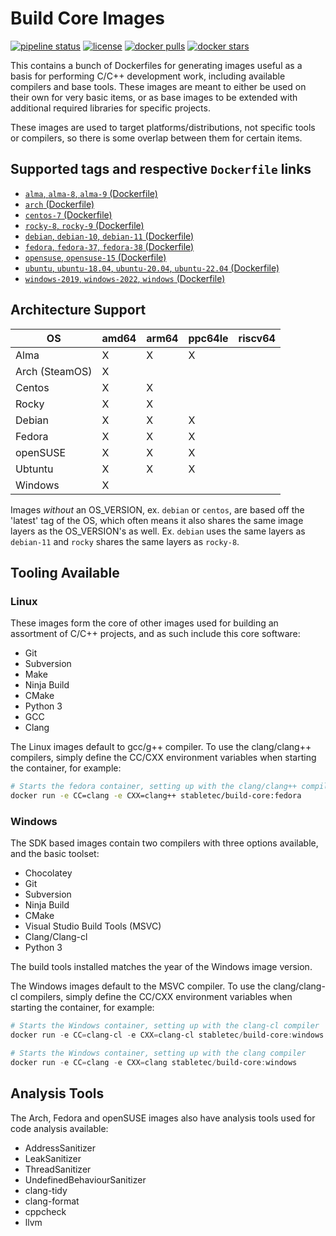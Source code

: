 # Build Core Images

[![pipeline status](https://git.stabletec.com/docker/build-core/badges/main/pipeline.svg)](https://git.stabletec.com/docker/build-core/commits/main)
[![license](https://img.shields.io/badge/license-Apache%202.0-blue.svg)](https://git.stabletec.com/docker/build-core/blob/main/LICENSE)
[![docker pulls](https://img.shields.io/docker/pulls/stabletec/build-core.svg)](https://hub.docker.com/r/stabletec/build-core/)
[![docker stars](https://img.shields.io/docker/stars/stabletec/build-core.svg)](https://hub.docker.com/r/stabletec/build-core/)

This contains a bunch of Dockerfiles for generating images useful as a basis for performing C/C++ development work, including available compilers and base tools. These images are meant to either be used on their own for very basic items, or as base images to be extended with additional required libraries for specific projects.

These images are used to target platforms/distributions, not specific tools or compilers, so there is some overlap between them for certain items.

## Supported tags and respective `Dockerfile` links

- [`alma`, `alma-8`, `alma-9` (Dockerfile)](https://git.stabletec.com/docker/build-core/blob/main/alma/)
- [`arch` (Dockerfile)](https://git.stabletec.com/docker/build-core/blob/main/arch/)
- [`centos-7` (Dockerfile)](https://git.stabletec.com/docker/build-core/blob/main/centos/)
- [`rocky-8`, `rocky-9` (Dockerfile)](https://git.stabletec.com/docker/build-core/blob/main/rocky/)
- [`debian`, `debian-10`, `debian-11` (Dockerfile)](https://git.stabletec.com/docker/build-core/blob/main/debian/)
- [`fedora`, `fedora-37`, `fedora-38` (Dockerfile)](https://git.stabletec.com/docker/build-core/blob/main/fedora/)
- [`opensuse`, `opensuse-15` (Dockerfile)](https://git.stabletec.com/docker/build-core/blob/main/opensuse/)
- [`ubuntu`, `ubuntu-18.04`, `ubuntu-20.04`, `ubuntu-22.04` (Dockerfile)](https://git.stabletec.com/docker/build-core/blob/main/ubuntu/)
- [`windows-2019`, `windows-2022`, `windows` (Dockerfile)](https://git.stabletec.com/docker/build-core/blob/main/windows/)

## Architecture Support

| OS             | amd64 | arm64 | ppc64le | riscv64 |
| -------------- | ----- | ----- | ------- | ------- |
| Alma           | X     | X     | X       |         |
| Arch (SteamOS) | X     |       |         |         |
| Centos         | X     | X     |         |         |
| Rocky          | X     | X     |         |         |
| Debian         | X     | X     | X       |         |
| Fedora         | X     | X     | X       |         |
| openSUSE       | X     | X     | X       |         |
| Ubtuntu        | X     | X     | X       |         |
| Windows        | X     |       |         |         |

Images *without* an OS_VERSION, ex. `debian` or `centos`, are based off the 'latest' tag of the OS, which often means it also shares the same image layers as the OS_VERSION's as well. Ex. `debian` uses the same layers as `debian-11` and `rocky` shares the same layers as `rocky-8`.

## Tooling Available

### Linux

These images form the core of other images used for building an assortment of C/C++ projects, and as such include this core software:
- Git
- Subversion
- Make
- Ninja Build
- CMake
- Python 3
- GCC
- Clang

The Linux images default to gcc/g++ compiler. To use the clang/clang++ compilers, simply define the CC/CXX environment variables when starting the container, for example:
```sh
# Starts the fedora container, setting up with the clang/clang++ compilers
docker run -e CC=clang -e CXX=clang++ stabletec/build-core:fedora
```

### Windows

The SDK based images contain two compilers with three options available, and the basic toolset:
- Chocolatey
- Git
- Subversion
- Ninja Build
- CMake
- Visual Studio Build Tools (MSVC)
- Clang/Clang-cl
- Python 3

The build tools installed matches the year of the Windows image version.

The Windows images default to the MSVC compiler. To use the clang/clang-cl compilers, simply define the CC/CXX environment variables when starting the container, for example:
```powershell
# Starts the Windows container, setting up with the clang-cl compiler
docker run -e CC=clang-cl -e CXX=clang-cl stabletec/build-core:windows

# Starts the Windows container, setting up with the clang compiler
docker run -e CC=clang -e CXX=clang stabletec/build-core:windows
```

## Analysis Tools

The Arch, Fedora and openSUSE images also have analysis tools used for code analysis available:
- AddressSanitizer
- LeakSanitizer
- ThreadSanitizer
- UndefinedBehaviourSanitizer
- clang-tidy
- clang-format
- cppcheck
- llvm
